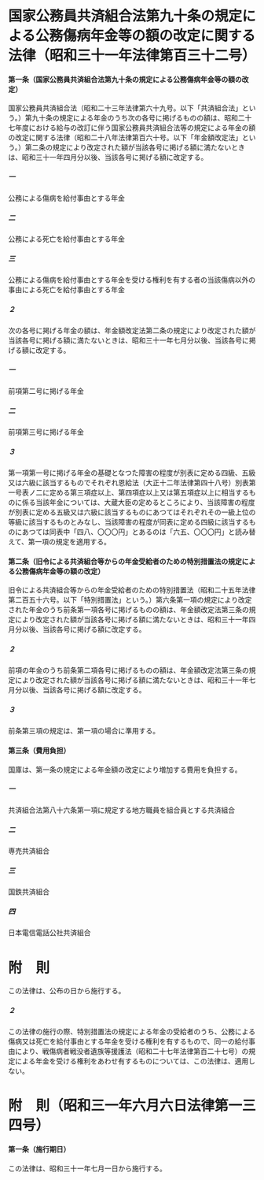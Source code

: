 # 国家公務員共済組合法第九十条の規定による公務傷病年金等の額の改定に関する法律（昭和三十一年法律第百三十二号）
#### 第一条（国家公務員共済組合法第九十条の規定による公務傷病年金等の額の改定）
国家公務員共済組合法（昭和二十三年法律第六十九号。以下「共済組合法」という。）第九十条の規定による年金のうち次の各号に掲げるものの額は、昭和二十七年度における給与の改訂に伴う国家公務員共済組合法等の規定による年金の額の改定に関する法律（昭和二十八年法律第百六十号。以下「年金額改定法」という。）第二条の規定により改定された額が当該各号に掲げる額に満たないときは、昭和三十一年四月分以後、当該各号に掲げる額に改定する。
##### 一
公務による傷病を給付事由とする年金
##### 二
公務による死亡を給付事由とする年金
##### 三
公務による傷病を給付事由とする年金を受ける権利を有する者の当該傷病以外の事由による死亡を給付事由とする年金
##### ２
次の各号に掲げる年金の額は、年金額改定法第二条の規定により改定された額が当該各号に掲げる額に満たないときは、昭和三十一年七月分以後、当該各号に掲げる額に改定する。
##### 一
前項第二号に掲げる年金
##### 二
前項第三号に掲げる年金
##### ３
第一項第一号に掲げる年金の基礎となつた障害の程度が別表に定める四級、五級又は六級に該当するものでそれぞれ恩給法（大正十二年法律第四十八号）別表第一号表ノ二に定める第三項症以上、第四項症以上又は第五項症以上に相当するものに係る当該年金については、大蔵大臣の定めるところにより、当該障害の程度が別表に定める五級又は六級に該当するものにあつてはそれぞれその一級上位の等級に該当するものとみなし、当該障害の程度が同表に定める四級に該当するものにあつては同表中「四八、〇〇〇円」とあるのは「六五、〇〇〇円」と読み替えて、第一項の規定を適用する。
#### 第二条（旧令による共済組合等からの年金受給者のための特別措置法の規定による公務傷病年金等の額の改定）
旧令による共済組合等からの年金受給者のための特別措置法（昭和二十五年法律第二百五十六号。以下「特別措置法」という。）第六条第一項の規定により改定された年金のうち前条第一項各号に掲げるものの額は、年金額改定法第三条の規定により改定された額が当該各号に掲げる額に満たないときは、昭和三十一年四月分以後、当該各号に掲げる額に改定する。
##### ２
前項の年金のうち前条第二項各号に掲げるものの額は、年金額改定法第三条の規定により改定された額が当該各号に掲げる額に満たないときは、昭和三十一年七月分以後、当該各号に掲げる額に改定する。
##### ３
前条第三項の規定は、第一項の場合に準用する。
#### 第三条（費用負担）
国庫は、第一条の規定による年金額の改定により増加する費用を負担する。
##### 一
共済組合法第八十六条第一項に規定する地方職員を組合員とする共済組合
##### 二
専売共済組合
##### 三
国鉄共済組合
##### 四
日本電信電話公社共済組合
# 附　則
この法律は、公布の日から施行する。
##### ２
この法律の施行の際、特別措置法の規定による年金の受給者のうち、公務による傷病又は死亡を給付事由とする年金を受ける権利を有するもので、同一の給付事由により、戦傷病者戦没者遺族等援護法（昭和二十七年法律第百二十七号）の規定による年金を受ける権利をあわせ有するものについては、この法律は、適用しない。
# 附　則（昭和三一年六月六日法律第一三四号）
#### 第一条（施行期日）
この法律は、昭和三十一年七月一日から施行する。
